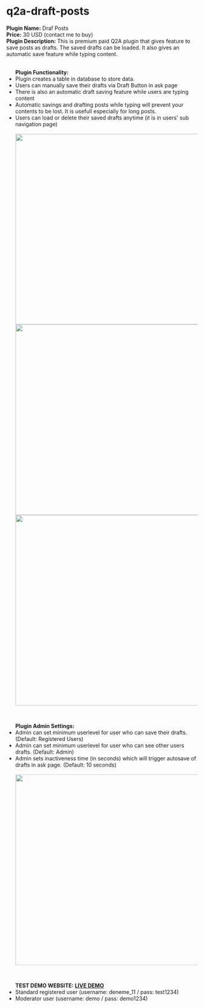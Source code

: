 # q2a-draft-posts
<b>Plugin Name:</b>  Draf Posts <br>
<b>Price:</b> 30 USD (contact me to buy) <br>
<b>Plugin Description:</b> This is premium paid Q2A plugin that gives feature to save posts as drafts. The saved drafts can be loaded. It also gives an automatic save feature while typing content.<br>
<br>
<ul class="first">
	<b>Plugin Functionality:</b>
	<li>Plugin creates a table in database to store data.</li>
	<li>Users can manually save their drafts via Draft Button in ask page</li>
	<li>There is also an automatic draft saving feature while users are typing content</li>
	<li>Automatic savings and drafting posts while typing will prevent your contents to be lost. It is usefull especially for long posts.</li>
	<li>Users can load or delete their saved drafts anytime (it is in users' sub navigation page)</li>
	<br/>
	<img src="https://ihlassovbetov.github.io/assets/plugin-ss/drafts/img-2.png" width="500px" height="auto" />
	<img src="https://ihlassovbetov.github.io/assets/plugin-ss/drafts/img-3.png" width="500px" height="auto" />
	<img src="https://ihlassovbetov.github.io/assets/plugin-ss/drafts/img-4.png" width="500px" height="auto" />
</ul>
<br/>
<ul class="first">	
	<b>Plugin Admin Settings:</b>
	<li>Admin can set minimum userlevel for user who can save their drafts. (Default: Registered Users)</li>
	<li>Admin can set minimum userlevel for user who can see other users drafts. (Default: Admin)</li>
	<li>Admin sets inactiveness time (in seconds) which will trigger autosave of drafts in ask page. (Default: 10 seconds)</li>
	<br/>
	<img src="https://ihlassovbetov.github.io/assets/plugin-ss/drafts/img-1.png" width="500px" height="auto" />
</ul>
<br/>
<ul class="first">	
	<b>TEST DEMO WEBSITE: <a href="https://www.e-dostluk.com/q2a-demo" target="_blank">LIVE DEMO</a></b>
	<li>Standard registered user (username: deneme_11 / pass: test1234)</li>
	<li>Moderator user (username: demo / pass: demo1234)</li>
</ul>

